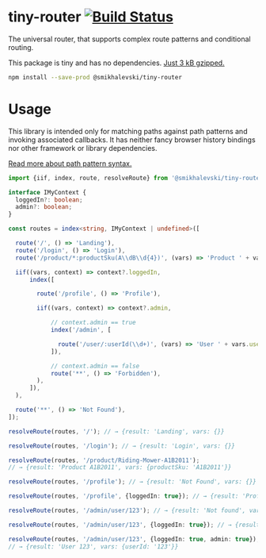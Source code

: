 # tiny-router [![Build Status](https://travis-ci.com/smikhalevski/tiny-router.svg?branch=main)](https://travis-ci.com/smikhalevski/tiny-router)

The universal router, that supports complex route patterns and conditional routing.

This package is tiny and has no
dependencies. [Just 3 kB gzipped.](https://bundlephobia.com/package/@smikhalevski/tiny-router)

```sh
npm install --save-prod @smikhalevski/tiny-router
```

# Usage

This library is intended only for matching paths against path patterns and invoking associated callbacks. It has neither
fancy browser history bindings nor other framework or library dependencies.

[Read more about path pattern syntax.](https://github.com/smikhalevski/route-pattern)

```ts
import {iif, index, route, resolveRoute} from '@smikhalevski/tiny-router';

interface IMyContext {
  loggedIn?: boolean;
  admin?: boolean;
}

const routes = index<string, IMyContext | undefined>([

  route('/', () => 'Landing'),
  route('/login', () => 'Login'),
  route('/product/*:productSku(A\\dB\\d{4})', (vars) => 'Product ' + vars.productSku),

  iif((vars, context) => context?.loggedIn,
      index([

        route('/profile', () => 'Profile'),

        iif((vars, context) => context?.admin,

            // context.admin == true
            index('/admin', [

              route('/user/:userId(\\d+)', (vars) => 'User ' + vars.userId),
            ]),

            // context.admin == false
            route('**', () => 'Forbidden'),
        ),
      ]),
  ),

  route('**', () => 'Not Found'),
]);

resolveRoute(routes, '/'); // → {result: 'Landing', vars: {}}

resolveRoute(routes, '/login'); // → {result: 'Login', vars: {}}

resolveRoute(routes, '/product/Riding-Mower-A1B2011');
// → {result: 'Product A1B2011', vars: {productSku: 'A1B2011'}}

resolveRoute(routes, '/profile'); // → {result: 'Not Found', vars: {}}

resolveRoute(routes, '/profile', {loggedIn: true}); // → {result: 'Profile', vars: {}}

resolveRoute(routes, '/admin/user/123'); // → {result: 'Not found', vars: {}}

resolveRoute(routes, '/admin/user/123', {loggedIn: true}); // → {result: 'Forbidden', vars: {}}

resolveRoute(routes, '/admin/user/123', {loggedIn: true, admin: true});
// → {result: 'User 123', vars: {userId: '123'}}
```
